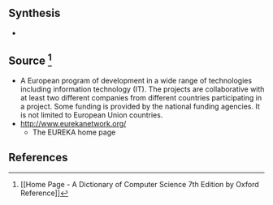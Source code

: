 ## Synthesis
- 
## Source [^1]
- A European program of development in a wide range of technologies including information technology (IT). The projects are collaborative with at least two different companies from different countries participating in a project. Some funding is provided by the national funding agencies. It is not limited to European Union countries.
- http://www.eurekanetwork.org/
	- The EUREKA home page
## References

[^1]: [[Home Page - A Dictionary of Computer Science 7th Edition by Oxford Reference]]